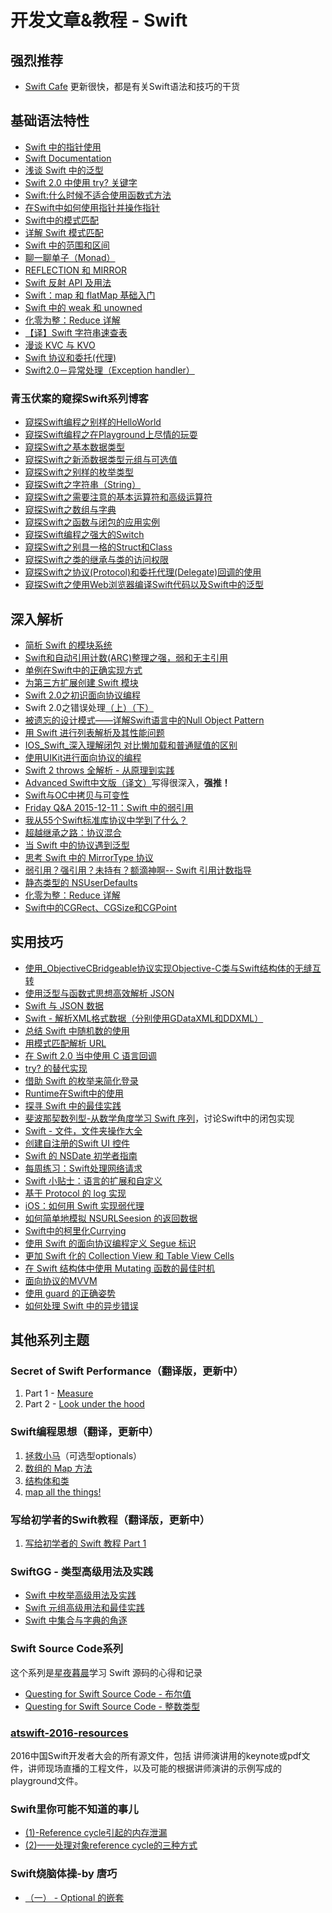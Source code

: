 # 开发文章&教程 - Swift
## 强烈推荐
- [Swift Cafe][1]
更新很快，都是有关Swift语法和技巧的干货

## 基础语法特性
- [Swift 中的指针使用][2]
- [Swift Documentation][3]
- [浅谈 Swift 中的泛型][4]
- [Swift 2.0 中使用 try? 关键字][5]
- [Swift:什么时候不适合使用函数式方法][6]
- [在Swift中如何使用指针并操作指针][7]
- [Swift中的模式匹配][8]
- [详解 Swift 模式匹配][9]
- [Swift 中的范围和区间][10]
- [聊一聊单子（Monad）][11]
- [REFLECTION 和 MIRROR][12]
- [Swift 反射 API 及用法][13]
- [Swift：map 和 flatMap 基础入门][14]
- [Swift 中的 weak 和 unowned][15]
- [化零为整：Reduce 详解][16]
- [【译】Swift 字符串速查表][17]
- [漫谈 KVC 与 KVO][18]
- [Swift 协议和委托(代理)][19]
- [Swift2.0－异常处理（Exception handler）][20]

### 青玉伏案的窥探Swift系列博客
- [窥探Swift编程之别样的HelloWorld][21]
- [窥探Swift编程之在Playground上尽情的玩耍][22]
- [窥探Swift之基本数据类型][23]
- [窥探Swift之新添数据类型元组与可选值][24]
- [窥探Swift之别样的枚举类型][25]
- [窥探Swift之字符串（String）][26]
- [窥探Swift之需要注意的基本运算符和高级运算符][27]
- [窥探Swift之数组与字典][28]
- [窥探Swift之函数与闭包的应用实例][29]
- [窥探Swift编程之强大的Switch][30]
- [窥探Swift之别具一格的Struct和Class][31]
- [窥探Swift之类的继承与类的访问权限][32]
- [窥探Swift之协议(Protocol)和委托代理(Delegate)回调的使用][33]
- [窥探Swift之使用Web浏览器编译Swift代码以及Swift中的泛型][34]


## 深入解析
- [简析 Swift 的模块系统][35]
- [Swift和自动引用计数(ARC)整理之强，弱和无主引用][36]
- [单例在Swift中的正确实现方式][37]
- [为第三方扩展创建 Swift 模块][38]
- [Swift 2.0之初识面向协议编程][39]
- Swift 2.0之错误处理[（上）][40][（下）][41]
- [被遗忘的设计模式——详解Swift语言中的Null Object Pattern][42]
- [用 Swift 进行列表解析及其性能问题][43]
- [IOS\_Swift\_深入理解闭包 对比懒加载和普通赋值的区别][44]
- [使用UIKit进行面向协议的编程][45]
- [Swift 2 throws 全解析 - 从原理到实践][46]
- [Advanced Swift中文版（译文）][47]写得很深入，**强推！**
- [Swift与OC中拷贝与可变性][48]
- [Friday Q&A 2015-12-11：Swift 中的弱引用][49]
- [我从55个Swift标准库协议中学到了什么？][50]
- [超越继承之路：协议混合][51]
- [当 Swift 中的协议遇到泛型][52]
- [思考 Swift 中的 MirrorType 协议][53]
- [弱引用？强引用？未持有？额滴神啊-- Swift 引用计数指导][54]
- [静态类型的 NSUserDefaults][55]
- [化零为整：Reduce 详解][56]
- [Swift中的CGRect、CGSize和CGPoint][57]

## 实用技巧
- [使用\_ObjectiveCBridgeable协议实现Objective-C类与Swift结构体的无缝互转][58]
- [使用泛型与函数式思想高效解析 JSON][59]
- [Swift 与 JSON 数据][60]
- [Swift - 解析XML格式数据（分别使用GDataXML和DDXML）][61]
- [总结 Swift 中随机数的使用][62]
- [用模式匹配解析 URL][63]
- [在 Swift 2.0 当中使用 C 语言回调][64]
- [try? 的替代实现][65]
- [借助 Swift 的枚举来简化登录][66]
- [Runtime在Swift中的使用][67]
- [探寻 Swift 中的最佳实践][68]
- [斐波那契数列型-从数学角度学习 Swift 序列][69]，讨论Swift中的闭包实现
- [Swift - 文件，文件夹操作大全][70]
- [创建自注册的Swift UI 控件][71]
- [Swift 的 NSDate 初学者指南][72]
- [每周练习：Swift处理网络请求][73]
- [Swift 小贴士：语言的扩展和自定义][74]
- [基于 Protocol 的 log 实现][75]
- [iOS：如何用 Swift 实现弱代理][76]
- [如何简单地模拟 NSURLSeesion 的返回数据][77]
- [Swift中的柯里化Currying][78]
- [使用 Swift 的面向协议编程定义 Segue 标识][79]
- [更加 Swift 化的 Collection View 和 Table View Cells][80]
- [在 Swift 结构体中使用 Mutating 函数的最佳时机][81]
- [面向协议的MVVM][82]
- [使用 guard 的正确姿势][83]
- [如何处理 Swift 中的异步错误][84]

## 其他系列主题
### Secret of Swift Performance（翻译版，更新中）
1. Part 1 - [Measure][85]
2. Part 2 - [Look under the hood][86]

### Swift编程思想（翻译，更新中）
1. [拯救小马][87]（可选型optionals）
2. [数组的 Map 方法][88]
3. [结构体和类][89]
1. [map all the things!][90]

### 写给初学者的Swift教程（翻译版，更新中）
1. [写给初学者的 Swift 教程 Part 1][91]

### SwiftGG - 类型高级用法及实践
- [Swift 中枚举高级用法及实践][92]
- [Swift 元组高级用法和最佳实践][93]
- [Swift 中集合与字典的角逐][94]

### Swift Source Code系列
这个系列是[星夜暮晨][95]学习 Swift 源码的心得和记录
- [Questing for Swift Source Code - 布尔值][96]
- [Questing for Swift Source Code -  整数类型][97]

### [atswift-2016-resources][98]
2016中国Swift开发者大会的所有源文件，包括 讲师演讲用的keynote或pdf文件，讲师现场直播的工程文件，以及可能的根据讲师演讲的示例写成的playground文件。

### Swift里你可能不知道的事儿
- [(1)-Reference cycle引起的内存泄漏][99]
- [(2)——处理对象reference cycle的三种方式][100]

### Swift烧脑体操-by 唐巧
- [（一） - Optional 的嵌套][101]

[1]:	http://swiftcafe.io/ "Swift Cafe"
[2]:	http://onevcat.com/2015/01/swift-pointer/
[3]:	http://nshipster.cn/swift-documentation/
[4]:	http://swift.gg/2015/09/16/swift-generics/ "浅谈 Swift 中的泛型"
[5]:	http://swift.gg/2015/08/31/swift-2-lets-try/ "Swift 2.0 中使用 try? 关键字"
[6]:	http://swift.gg/2015/08/28/swift_when_the_functional_approach_is_not_right/ "Swift:什么时候不适合使用函数式方法"
[7]:	https://github.com/icepy/_posts/issues/3
[8]:	http://swift.gg/2015/10/16/swift-pattern-matching/ "Swift中的模式匹配"
[9]:	http://swift.gg/2015/10/27/swift-pattern-matching-in-detail/ "详解 Swift 模式匹配"
[10]:	http://swift.gg/2015/10/26/swift-ranges-and-intervals/ "Swift 中的范围和区间"
[11]:	http://swift.gg/2015/10/30/lets-talk-about-monads/ "聊一聊单子（Monad）"
[12]:	http://swifter.tips/reflect/
[13]:	http://swift.gg/2015/11/23/swift-reflection-api-what-you-can-do/ "Swift 反射 API 及用法"
[14]:	http://swift.gg/2015/11/26/swift-map-and-flatmap/ "Swift：map 和 flatMap 基础入门"
[15]:	http://swift.gg/2015/12/02/swift-weak-and-unowned/ "Swift 中的 weak 和 unowned"
[16]:	http://swift.gg/2015/12/10/reduce-all-the-things/ "化零为整：Reduce 详解"
[17]:	http://www.cocoachina.com/swift/20151218/14746.html
[18]:	http://swiftcafe.io/2016/01/03/kvc/ "漫谈 KVC 与 KVO"
[19]:	http://www.cnblogs.com/xilanglang/p/5143613.html "Swift 协议和委托(代理)"
[20]:	http://www.cnblogs.com/GarveyCalvin/p/5081608.html "Swift2.0－异常处理（Exception handler）"
[21]:	http://www.cnblogs.com/ludashi/p/4451207.html "窥探Swift编程之别样的HelloWorld"
[22]:	http://www.cnblogs.com/ludashi/p/4451481.html "窥探Swift编程之在Playground上尽情的玩耍"
[23]:	http://www.cnblogs.com/ludashi/p/4454496.html "窥探Swift之基本数据类型"
[24]:	http://www.cnblogs.com/ludashi/p/4711010.html "窥探Swift之新添数据类型元组与可选值"
[25]:	http://www.cnblogs.com/ludashi/p/4721158.html "窥探Swift之别样的枚举类型"
[26]:	http://www.cnblogs.com/ludashi/p/4725018.html "窥探Swift之字符串（String）"
[27]:	http://www.cnblogs.com/ludashi/p/4963036.html "窥探Swift之需要注意的基本运算符和高级运算符"
[28]:	http://www.cnblogs.com/ludashi/p/5006321.html "窥探Swift之数组与字典"
[29]:	http://www.cnblogs.com/ludashi/p/4968837.html "窥探Swift之函数与闭包的应用实例"
[30]:	http://www.cnblogs.com/ludashi/p/5033542.html "窥探Swift编程之强大的Switch"
[31]:	http://www.cnblogs.com/ludashi/p/5044196.html "窥探Swift之别具一格的Struct和Class"
[32]:	http://www.cnblogs.com/ludashi/p/5048831.html "窥探Swift之类的继承与类的访问权限"
[33]:	http://www.cnblogs.com/ludashi/p/5057858.html "窥探Swift之协议(Protocol)和委托代理(Delegate)回调的使用"
[34]:	http://www.cnblogs.com/ludashi/p/5066286.html "窥探Swift之使用Web浏览器编译Swift代码以及Swift中的泛型"
[35]:	http://www.cocoachina.com/industry/20140621/8904.html
[36]:	http://www.devtf.cn/?p=462
[37]:	http://www.devtf.cn/?p=937
[38]:	http://andelf.github.io/blog/2015/01/23/swift-3rd-library-install-as-swift-modules/
[39]:	http://www.swiftyper.com/Swift/introducing-protocol-oriented-programming-in-swift-2.html "Swift 2.0之初识面向协议编程"
[40]:	http://www.swiftyper.com/Swift/swift2_error_handling.html
[41]:	http://www.swiftyper.com/Swift/swift2_error_handling_part_2.html
[42]:	http://www.csdn.net/article/2015-11-17/2826234-null-object-pattern-in-swift
[43]:	http://swift.gg/2015/10/29/list-comprehensions-and-performance-with-swift/ "用 Swift 进行列表解析及其性能问题"
[44]:	http://blog.csdn.net/zimo2013/article/details/50073691 "IOS_Swift_深入理解闭包 对比懒加载和普通赋值的区别"
[45]:	http://www.cocoachina.com/ios/20151208/14581.html
[46]:	http://www.ibm.com/developerworks/cn/mobile/mo-cn-swift/index.html "Swift 2 throws 全解析 - 从原理到实践"
[47]:	http://www.jianshu.com/p/18744b078508 "Advanced Swift中文版"
[48]:	http://649395594.github.io/blog/2015/12/23/swiftyu-oczhong-kao-bei-yu-ke-bian-xing/ "Swift与OC中拷贝与可变性"
[49]:	http://swift.gg/2015/12/28/friday-qa-2015-12-11-swift-weak-references/ "Friday Q&A 2015-12-11：Swift 中的弱引用"
[50]:	http://www.cocoachina.com/swift/20160107/14868.html
[51]:	http://chengway.in/chao-yue-ji-cheng-zhi-lu-xie-yi-hun-he/
[52]:	http://chengway.in/dang-swift-zhong-de-fan-xing-yu-dao-xie-yi/
[53]:	http://segmentfault.com/a/1190000004388185 "思考 Swift 中的 MirrorType 协议"
[54]:	http://www.cocoachina.com/swift/20160202/15182.html
[55]:	http://swift.gg/2016/02/17/nsuserdefaults-static/ "静态类型的 NSUserDefaults"
[56]:	http://swift.gg/2015/12/10/reduce-all-the-things/ "化零为整：Reduce 详解"
[57]:	http://www.jianshu.com/p/da3c2c30e072 "Swift中的CGRect、CGSize和CGPoint"
[58]:	http://southpeak.github.io/blog/2015/10/26/objectivecbridgeable-protocol-for-objectivec-class-and-swift-struct/
[59]:	http://codebuild.me/2015/09/14/efficient-json-in-swift-with-functional-concepts-and-generics/
[60]:	http://swiftcafe.io/2015/07/18/swift-json/
[61]:	http://www.hangge.com/blog/cache/detail_646.html
[62]:	http://www.cocoachina.com/swift/20151013/13624.html
[63]:	http://swift.gg/2015/09/15/urls-and-pattern-matching/
[64]:	http://swift.gg/2015/11/11/c-callbacks-in-swift/ "在 Swift 2.0 当中使用 C 语言回调"
[65]:	http://swift.gg/2015/10/13/alternatives-to-try-swiftlang/ "try? 的替代实现"
[66]:	https://realm.io/cn/news/david-east-simplifying-login-swift-enums/ "借助 Swift 的枚举来简化登录"
[67]:	https://github.com/icepy/_posts/issues/8
[68]:	https://realm.io/cn/news/gotocph-ash-furrow-best-practices-swift/ "探寻 Swift 中的最佳实践"
[69]:	http://swift.gg/2015/12/04/the-fibonacci-sequencetype/ "斐波那契数列型-从数学角度学习 Swift 序列"
[70]:	http://www.hangge.com/blog/cache/detail_527.html "Swift - 文件，文件夹操作大全"
[71]:	http://www.devtf.cn/?p=1162 "创建自注册的Swift UI 控件"
[72]:	http://swift.gg/2015/12/14/a-beginners-guide-to-nsdate-in-swift/ "Swift 的 NSDate 初学者指南"
[73]:	https://github.com/icepy/_posts/issues/10 "每周练习：Swift处理网络请求"
[74]:	http://www.cocoachina.com/swift/20151223/14774.html
[75]:	http://www.cocoachina.com/swift/20160118/14935.html
[76]:	http://swift.gg/2016/01/19/ios-weak-delegates-swift/ "iOS：如何用 Swift 实现弱代理"
[77]:	http://swift.gg/2016/01/22/an-easy-way-to-stub-nsurlsession/ "如何简单地模拟 NSURLSeesion 的返回数据"
[78]:	http://segmentfault.com/a/1190000004340919 "Swift中的柯里化Currying"
[79]:	http://swift.gg/2016/02/01/protocol-oriented-segue-identifiers-swift/ "使用 Swift 的面向协议编程定义 Segue 标识"
[80]:	http://swift.gg/2016/02/02/being-swifty-with-collection-view-and-table-view-cells/ "更加 Swift 化的 Collection View 和 Table View Cells"
[81]:	http://swift.gg/2016/02/06/when-to-use-mutating-functions-in-swift-structs/ "在 Swift 结构体中使用 Mutating 函数的最佳时机"
[82]:	http://liuduo.me/2015/12/13/pomvvm/ "面向协议的MVVM"
[83]:	http://swift.gg/2016/02/14/swift-guard-radix/ "使用 guard 的正确姿势"
[84]:	http://swift.gg/2016/02/16/async-errors/ "如何处理 Swift 中的异步错误"
[85]:	http://southpeak.github.io/blog/2015/11/05/secret-of-swift-performance-part-1/
[86]:	http://southpeak.github.io/blog/2015/11/05/secret-of-swift-performance-part-2/
[87]:	http://swift.gg/2015/09/29/thinking-in-swift-1/ "Swift 编程思想，第一部分：拯救小马"
[88]:	http://swift.gg/2015/10/09/thinking-in-swift-2/ "Swift 编程思想，第二部分：数组的 Map 方法"
[89]:	http://alisoftware.github.io/swift/2015/10/03/thinking-in-swift-3/ "Swift编程思想第三部分：结构体和类"
[90]:	http://swift.gg/2015/10/22/thinking-in-swift-4/ "Swift 编程思想 Part 4：map all the things!"
[91]:	http://swift.gg/2015/11/13/swift-tutorial-for-beginners-part-1/ "写给初学者的 Swift 教程 Part 1"
[92]:	http://swift.gg/2015/11/20/advanced-practical-enum-examples/ "Swift 中枚举高级用法及实践"
[93]:	http://swift.gg/2015/10/10/tuples-swift-advanced-usage-best-practices/ "Swift 元组高级用法和最佳实践"
[94]:	http://swift.gg/2016/01/20/sets-vs-dictionaries-smackdown-in-swiftlang/ "Swift 中集合与字典的角逐"
[95]:	http://www.jianshu.com/users/ef1058d2d851 "星夜暮晨"
[96]:	http://www.jianshu.com/p/217510b270f1 "Questing for Swift Source Code - 布尔值"
[97]:	http://www.jianshu.com/p/ae67b4d37159 "Questing for Swift Source Code -  整数类型"
[98]:	https://github.com/atConf/atswift-2016-resources "atswift-2016-resources"
[99]:	http://segmentfault.com/a/1190000004331260 "Swift里你可能不知道的事儿(1)-Reference cycle引起的内存泄漏"
[100]:	http://segmentfault.com/a/1190000004345727 "Swift里你可能不知道的事儿(2)——处理对象reference cycle的三种方式"
[101]:	http://www.infoq.com/cn/articles/swift-brain-gym-optional